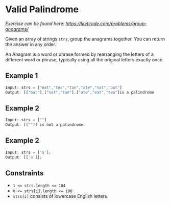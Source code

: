 # Valid Palindrome

_Exercise can be found here: <https://leetcode.com/problems/group-anagrams/>_

Given an array of strings `strs`, group the anagrams together. You can return the answer in any order.

An Anagram is a word or phrase formed by rearranging the letters of a different word or phrase, typically using all the original letters exactly once.

## Example 1

```javascript
Input: strs = ["eat","tea","tan","ate","nat","bat"]
Output: [["bat"],["nat","tan"],["ate","eat","tea"]is a palindrome
```

## Example 2

```javascript
Input: strs = [""]
Output: [[""]] is not a palindrome.
```

## Example 2

```javascript
Input: strs = ['a'];
Output: [['a']];
```

## Constraints

- `1 <= strs.length <= 104`
- `0 <= strs[i].length <= 100`
- `strs[i]` consists of lowercase English letters.
